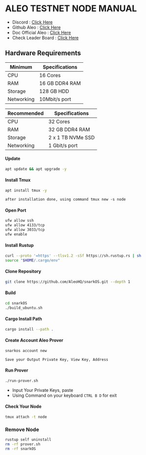 # ALEO TESTNET NODE MANUAL

 * Discord : [Click Here](https://discord.gg/8z7HKu86D2)
 * Github Aleo : [Click Here](https://github.com/AleoHQ/snarkOS)
 * Doc Official Aleo : [Click Here](https://developer.aleo.org/testnet/getting_started/installation/)
 * Check Leader Board : [Click Here](https://www.aleo123.io/leaderBoard)

## Hardware Requirements

| Minimum | Specifications |
|---------|----------------|
|CPU|16 Cores|
|RAM|16 GB DDR4 RAM|
|Storage|128 GB HDD|
|Networking|10Mbit/s port|

| Recommended | Specifications |
|----------|-------------------|
|CPU|32 Cores|
|RAM|32 GB DDR4 RAM|
|Storage|2 x 1 TB NVMe SSD|
|Networking|1 Gbit/s port|

#### Update
```bash
apt update && apt upgrade -y
```
#### Install Tmux
```bash
apt install tmux -y
```
``after installation done, using command tmux new -s node``

#### Open Port
```bash
ufw allow ssh
ufw allow 4133/tcp
ufw allow 3033/tcp
ufw enable
```

#### Install Rustup
```bash
curl --proto '=https' --tlsv1.2 -sSf https://sh.rustup.rs | sh
source "$HOME/.cargo/env"
```

#### Clone Repository
```bash
git clone https://github.com/AleoHQ/snarkOS.git --depth 1
```

#### Build
```bash
cd snarkOS
./build_ubuntu.sh
```

#### Cargo Install Path
```bash
cargo install --path .
```

#### Create Account Aleo Prover
```bash
snarkos account new
```
``Save your Output Private Key, View Key, Address``

#### Run Prover
```bash
./run-prover.sh
```
 * Input Your Private Keys, paste
 * Using Command on your keyboard ``CTRL B D`` for exit
 
 #### Check Your Node
 ```bash
 tmux attach -t node
 ```
 
### Remove Node
```bash
rustup self uninstall
rm -rf prover.sh
rm -rf snarkOS
```
